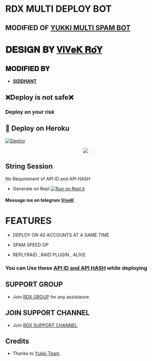 # RDX MULTI DEPLOY BOT

## MODIFIED OF [YUKKI MULTI SPAM  BOT](https://github.com/YukkiBot/YukkiMultiSpamBot)

# 𝐃𝐄𝐒𝐈𝐆𝐍 𝐁𝐘  [𝐕𝐢𝐕𝐞𝐊 𝐑𝐨́𝐘](https://t.me/D3VIL_kING_OFFICIAL)

## 𝐌𝐎𝐃𝐈𝐅𝐈𝐄𝐃 𝐁𝐘 
   - [𝐒𝐈𝐃𝐃𝐇𝐀𝐍𝐓](https://t.me/siddhant_devil)

## ❌Deploy is not safe❌

### Deploy on your risk                                     


## 🚀 Deploy on Heroku 
    
[![Deploy](https://www.herokucdn.com/deploy/button.svg)](https://dashboard.heroku.com/new?template=https%3A%2F%2Fgithub.com%2Funknownforall1%2FRDX-MULTI-SPAM-BOT)


<p align="center">
  <img src="https://telegra.ph/file/82f5d5e7322c4729ed371.jpg">
</p>



## String Session

No Requirement of API ID and API HASH

   - Generate on Repl [![Run on Repl.it](https://repl.it/badge/github/YukkiBot/YukkiSpamBot)](https://replit.com/@unknownforall1/RDX-MULTI-SPAM-BOT)


#### Message me on telegram [ViveK](https://t.me/Don_owner)


# FEATURES

   - DEPLOY ON 40 ACCOUNTS AT A SAME TIME 

   - SPAM SPEED OP

   - REPLYRAID , RAID PLUGIN  , ALIVE 


### You can Use these [API ID and API HASH](https://t.me/RDX_OFFICIAL_BOT/2) while deploying



## SUPPORT GROUP
   - Join [RDX GROUP](https://t.me/don_owmer) for any assistance.


## JOIN SUPPORT CHANNEL
   - Join [RDX SUPPORT CHANNEL](https://t.me/don_owmer).


## Credits
   - Thanks to [Yukki Team](https://t.me/don_owmer).
